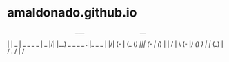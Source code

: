 # amaldonado.github.io
                          ___                  __                                 
|  |  _ |  _  _   _   _    |   _    |\/|      |__)  _  _   _   _ . |_  _   _    | 
|/\| (- | (_ (_) ||| (-    |  (_)   |  | \/   | \  (- |_) (_) _) | |_ (_) |  \/ . 
                                         /            |                      /  
